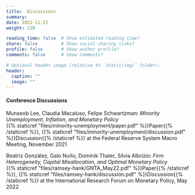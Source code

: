 ```yaml
---
title:  Discussions
summary:
date: 2021-11-22
weight: 120

reading_time: false  # Show estimated reading time?
share: false         # Show social sharing links?
profile: false       # Show author profile?
comments: false      # Show comments?

# Optional header image (relative to `static/img/` folder).
header:
  caption: ""
  image: ""
---
```


#### Conference Discussions

Munseob Lee, Claudia Macaluso, Felipe Schwartzman: *Minority Unemployment, Inflation, and Monetary Policy*\
{{% staticref "files/minority-unemployment/paper.pdf" %}}Paper{{% /staticref %}}, {{% staticref "files/minority-unemployment/discussion.pdf" %}}Discussion{{% /staticref %}} at the Federal Reserve System Macro Meeting, November 2021

Beatriz González, Galo Nuño, Dominik Thaler, Silvia Albrizio: *Firm Heterogeneity, Capital Misallocation, and Optimal Monetary Policy*\
{{% staticref "files/ramsey-hank/GNTA_May22.pdf" %}}Paper{{% /staticref %}}, {{% staticref "files/ramsey-hank/discussion.pdf" %}}Discussion{{% /staticref %}} at the International Research Forum on Monetary Policy, May 2022
